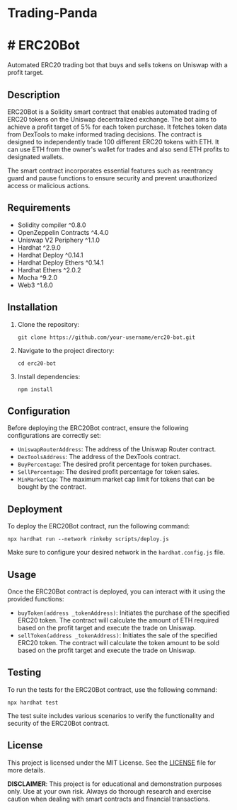 # Trading-Panda
# # ERC20Bot

Automated ERC20 trading bot that buys and sells tokens on Uniswap with a profit target.

## Description

ERC20Bot is a Solidity smart contract that enables automated trading of ERC20 tokens on the Uniswap decentralized exchange. The bot aims to achieve a profit target of 5% for each token purchase. It fetches token data from DexTools to make informed trading decisions. The contract is designed to independently trade 100 different ERC20 tokens with ETH. It can use ETH from the owner's wallet for trades and also send ETH profits to designated wallets.

The smart contract incorporates essential features such as reentrancy guard and pause functions to ensure security and prevent unauthorized access or malicious actions.

## Requirements

- Solidity compiler ^0.8.0
- OpenZeppelin Contracts ^4.4.0
- Uniswap V2 Periphery ^1.1.0
- Hardhat ^2.9.0
- Hardhat Deploy ^0.14.1
- Hardhat Deploy Ethers ^0.14.1
- Hardhat Ethers ^2.0.2
- Mocha ^9.2.0
- Web3 ^1.6.0

## Installation

1. Clone the repository:

   ```
   git clone https://github.com/your-username/erc20-bot.git
   ```

2. Navigate to the project directory:

   ```
   cd erc20-bot
   ```

3. Install dependencies:

   ```
   npm install
   ```

## Configuration

Before deploying the ERC20Bot contract, ensure the following configurations are correctly set:

- `UniswapRouterAddress`: The address of the Uniswap Router contract.
- `DexToolsAddress`: The address of the DexTools contract.
- `BuyPercentage`: The desired profit percentage for token purchases.
- `SellPercentage`: The desired profit percentage for token sales.
- `MinMarketCap`: The maximum market cap limit for tokens that can be bought by the contract.

## Deployment

To deploy the ERC20Bot contract, run the following command:

```
npx hardhat run --network rinkeby scripts/deploy.js
```

Make sure to configure your desired network in the `hardhat.config.js` file.

## Usage

Once the ERC20Bot contract is deployed, you can interact with it using the provided functions:

- `buyToken(address _tokenAddress)`: Initiates the purchase of the specified ERC20 token. The contract will calculate the amount of ETH required based on the profit target and execute the trade on Uniswap.
- `sellToken(address _tokenAddress)`: Initiates the sale of the specified ERC20 token. The contract will calculate the token amount to be sold based on the profit target and execute the trade on Uniswap.

## Testing

To run the tests for the ERC20Bot contract, use the following command:

```
npx hardhat test
```

The test suite includes various scenarios to verify the functionality and security of the ERC20Bot contract.

## License

This project is licensed under the MIT License. See the [LICENSE](LICENSE) file for more details.

**DISCLAIMER**: This project is for educational and demonstration purposes only. Use at your own risk. Always do thorough research and exercise caution when dealing with smart contracts and financial transactions.
